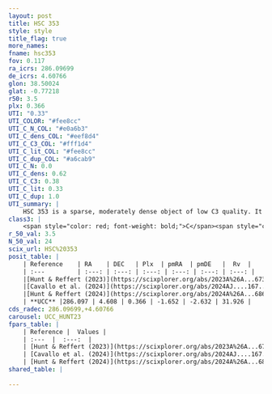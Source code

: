 ```yaml
---
layout: post
title: HSC 353
style: style
title_flag: true
more_names: 
fname: hsc353
fov: 0.117
ra_icrs: 286.09699
de_icrs: 4.60766
glon: 38.50024
glat: -0.77218
r50: 3.5
plx: 0.366
UTI: "0.33"
UTI_COLOR: "#fee8cc"
UTI_C_N_COL: "#e0a6b3"
UTI_C_dens_COL: "#eef8d4"
UTI_C_C3_COL: "#fff1d4"
UTI_C_lit_COL: "#fee8cc"
UTI_C_dup_COL: "#a6cab9"
UTI_C_N: 0.0
UTI_C_dens: 0.62
UTI_C_C3: 0.38
UTI_C_lit: 0.33
UTI_C_dup: 1.0
UTI_summary: |
    HSC 353 is a sparse, moderately dense object of low C3 quality. It was recently reported in the literature.<br><br><span style="color: #99180f; font-weight: bold;">Warning: </span>contains less than 25 stars with <i>P>0.5</i> estimated.
class3: |
    <span style="color: red; font-weight: bold;">C</span><span style="color: #FFC300; font-weight: bold;">B</span>
r_50_val: 3.5
N_50_val: 24
scix_url: HSC%20353
posit_table: |
    | Reference    | RA    | DEC   | Plx  | pmRA  | pmDE   |  Rv  |
    | :---         | :---: | :---: | :---: | :---: | :---: | :---: |
    |[Hunt & Reffert (2023)](https://scixplorer.org/abs/2023A%26A...673A.114H) | 286.101 | 4.613 | 0.38 | -1.628 | -2.628 | 17.749 |
    |[Cavallo et al. (2024)](https://scixplorer.org/abs/2024AJ....167...12C) | 286.096 | 4.598 | 0.381 | -- | -- | -- |
    |[Hunt & Reffert (2024)](https://scixplorer.org/abs/2024A%26A...686A..42H) | 286.101 | 4.613 | 0.38 | -1.628 | -2.628 | 17.749 |
    | **UCC** |286.097 | 4.608 | 0.366 | -1.652 | -2.632 | 31.926 | 
cds_radec: 286.09699,+4.60766
carousel: UCC_HUNT23
fpars_table: |
    | Reference |  Values |
    | :---  |  :---:  |
    | [Hunt & Reffert (2023)](https://scixplorer.org/abs/2023A%26A...673A.114H) | `AV50=6.361, diffAV50=2.541, MOD50=11.848, logAge50=7.742` |
    | [Cavallo et al. (2024)](https://scixplorer.org/abs/2024AJ....167...12C) | `AV50=5.84, dMod50=12.14, logAge50=7.67, [Fe/H]50=-0.59` |
    | [Hunt & Reffert (2024)](https://scixplorer.org/abs/2024A%26A...686A..42H) | `MassJ=616.324` |
shared_table: |
    
---
```

